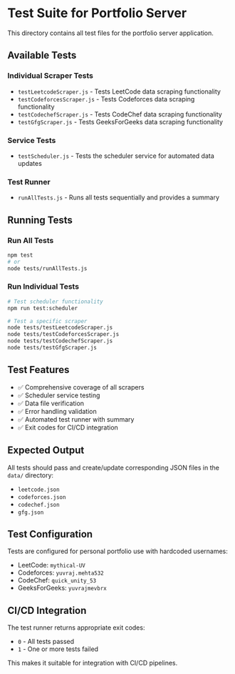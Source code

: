 # Test Suite for Portfolio Server

This directory contains all test files for the portfolio server application.

## Available Tests

### Individual Scraper Tests

- `testLeetcodeScraper.js` - Tests LeetCode data scraping functionality
- `testCodeforcesScraper.js` - Tests Codeforces data scraping functionality
- `testCodechefScraper.js` - Tests CodeChef data scraping functionality
- `testGfgScraper.js` - Tests GeeksForGeeks data scraping functionality

### Service Tests

- `testScheduler.js` - Tests the scheduler service for automated data updates

### Test Runner

- `runAllTests.js` - Runs all tests sequentially and provides a summary

## Running Tests

### Run All Tests

```bash
npm test
# or
node tests/runAllTests.js
```

### Run Individual Tests

```bash
# Test scheduler functionality
npm run test:scheduler

# Test a specific scraper
node tests/testLeetcodeScraper.js
node tests/testCodeforcesScraper.js
node tests/testCodechefScraper.js
node tests/testGfgScraper.js
```

## Test Features

- ✅ Comprehensive coverage of all scrapers
- ✅ Scheduler service testing
- ✅ Data file verification
- ✅ Error handling validation
- ✅ Automated test runner with summary
- ✅ Exit codes for CI/CD integration

## Expected Output

All tests should pass and create/update corresponding JSON files in the `data/` directory:

- `leetcode.json`
- `codeforces.json`
- `codechef.json`
- `gfg.json`

## Test Configuration

Tests are configured for personal portfolio use with hardcoded usernames:

- LeetCode: `mythical-UV`
- Codeforces: `yuvraj.mehta532`
- CodeChef: `quick_unity_53`
- GeeksForGeeks: `yuvrajmevbrx`

## CI/CD Integration

The test runner returns appropriate exit codes:

- `0` - All tests passed
- `1` - One or more tests failed

This makes it suitable for integration with CI/CD pipelines.
